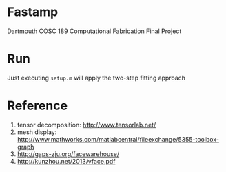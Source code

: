 # Fastamp
Dartmouth COSC 189 Computational Fabrication Final Project

# Run
Just executing `setup.m` will apply the two-step fitting approach

# Reference
1. tensor decomposition: http://www.tensorlab.net/
2. mesh display: http://www.mathworks.com/matlabcentral/fileexchange/5355-toolbox-graph
3. http://gaps-zju.org/facewarehouse/
4. http://kunzhou.net/2013/vface.pdf
